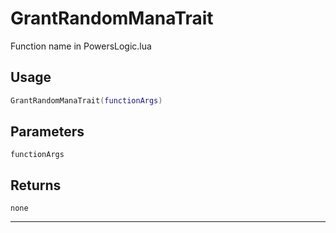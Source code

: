 # GrantRandomManaTrait
Function name in PowersLogic.lua
## Usage
```lua
GrantRandomManaTrait(functionArgs)
```
## Parameters
`functionArgs`
## Returns
`none`

---